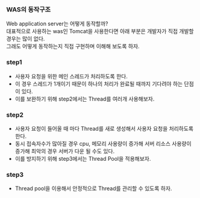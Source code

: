 
### WAS의 동작구조

Web application server는 어떻게 동작할까?  
대표적으로 사용하는 was인 Tomcat을 사용한다면 아래 부분은 개발자가 직접 개발할 경우는 많이 없다.  
그래도 어떻게 동작하는지 직접 구현하며 이해해 보도록 하자.


### step1
- 사용자 요청을 위한 메인 스레드가 처리하도록 한다.
- 이 경우 스레드가 1개이기 때문이 하나의 처리가 완료될 때까지 기다려야 하는 단점이 있다.
- 이를 보완하기 위해 step2에서는 Thread를 여러개 사용해보자.

### step2
- 사용자 요청이 들어올 때 마다 Thread를 새로 생성해서 사용자 요청을 처리하도록 한다.
- 동시 접속자수가 많아질 경우 cpu, 메모리 사용량이 증가해 서버 리소스 사용량이 증가해 최악의 경우 서버가 다운 될 수도 있다.
- 이를 방지하기 위해 step3에서는 Thread Pool을 적용해보자.

### step3
- Thread pool을 이용해서 안정적으로 Thread를 관리할 수 있도록  하자.
